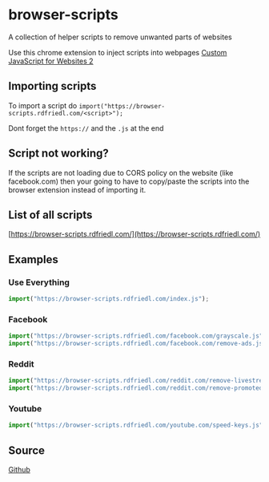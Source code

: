 # browser-scripts

A collection of helper scripts to remove unwanted parts of websites

Use this chrome extension to inject scripts into webpages [Custom JavaScript for Websites 2](https://chrome.google.com/webstore/detail/custom-javascript-for-web/ddbjnfjiigjmcpcpkmhogomapikjbjdk)

## Importing scripts

To import a script do `import("https://browser-scripts.rdfriedl.com/<script>");`

Dont forget the `https://` and the `.js` at the end

## Script not working?

If the scripts are not loading due to CORS policy on the website (like facebook.com) then your going to have to copy/paste the scripts into the browser extension instead of importing it.

## List of all scripts

[https://browser-scripts.rdfriedl.com/](https://browser-scripts.rdfriedl.com/)

## Examples

### Use Everything

```js
import("https://browser-scripts.rdfriedl.com/index.js");
```

### Facebook

```js
import("https://browser-scripts.rdfriedl.com/facebook.com/grayscale.js");
import("https://browser-scripts.rdfriedl.com/facebook.com/remove-ads.js");
```

### Reddit

```js
import("https://browser-scripts.rdfriedl.com/reddit.com/remove-livestream.js");
import("https://browser-scripts.rdfriedl.com/reddit.com/remove-promoted.js");
```

### Youtube

```js
import("https://browser-scripts.rdfriedl.com/youtube.com/speed-keys.js");
```

## Source

[Github](https://github.com/rdfriedl/browser-scripts)
